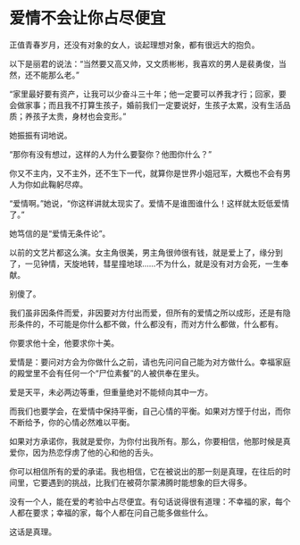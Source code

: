 # 爱情不会让你占尽便宜

正值青春岁月，还没有对象的女人，谈起理想对象，都有很远大的抱负。 

以下是丽君的说法：“当然要又高又帅，又文质彬彬，我喜欢的男人是裴勇俊，当然，还不能那么老。” 

“家里最好要有资产，让我可以少奋斗三十年；他一定要可以养我才行；回家，要会做家事；而且我不打算生孩子，婚前我们一定要说好，生孩子太累，没有生活品质；养孩子太贵，身材也会变形。” 

她振振有词地说。 

“那你有没有想过，这样的人为什么要娶你？他图你什么？” 

你又不主内，又不主外，还不生下一代，就算你是世界小姐冠军，大概也不会有男人为你如此鞠躬尽瘁。 

“爱情啊。”她说，“你这样讲就太现实了。爱情不是谁图谁什么！这样就太贬低爱情了。” 

她笃信的是“爱情无条件论”。 

以前的文艺片都这么演。女主角很美，男主角很帅很有钱，就是爱上了，缘分到了，一见钟情，天旋地转，彗星撞地球……不为什么，就是没有对方会死，一生奉献。 

别傻了。 

我们虽非因条件而爱，非因要对方付出而爱，但所有的爱情之所以成形，还是有隐形条件的，不可能是你什么都不做，什么都没有，而对方什么都做，什么都有。 

你要求他十全，他要求你十美。 

爱情是：要问对方会为你做什么之前，请也先问问自己能为对方做什么。幸福家庭的殿堂里不会有任何一个“尸位素餐”的人被供奉在里头。 

爱是天平，未必两边等重，但重量绝对不能倾向其中一方。 

而我们也要学会，在爱情中保持平衡，自己心情的平衡。如果对方悭于付出，而你不断给予，你的心情必然难以平衡。 

如果对方承诺你，我就是爱你，为你付出我所有。那么，你要相信，他那时候是真爱你，因为热恋俘虏了他的心和他的舌头。 

你可以相信所有的爱的承诺。我也相信，它在被说出的那一刻是真理，在往后的时间里，它要遇到的挑战，比我们在被荷尔蒙沸腾时能想象的巨大得多。 

没有一个人，能在爱的考验中占尽便宜。有句话说得很有道理：不幸福的家，每个人都在要求；幸福的家，每个人都在问自己能多做些什么。 

这话是真理。
